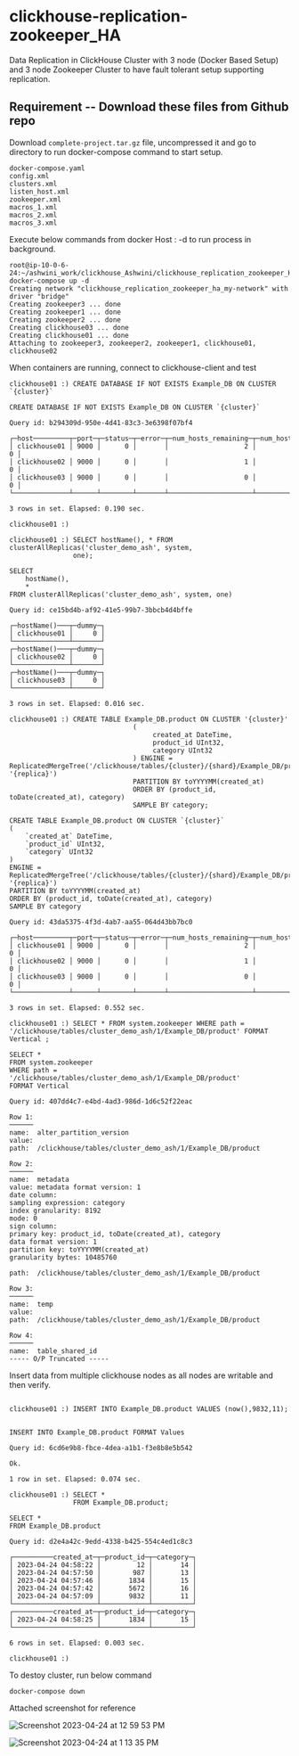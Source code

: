 # clickhouse-replication-zookeeper_HA

Data Replication in ClickHouse Cluster with 3 node (Docker Based Setup) and 3 node Zookeeper Cluster to have fault tolerant setup supporting replication.

## Requirement -- Download these files from Github repo
Download `complete-project.tar.gz` file, uncompressed it and go to directory to run docker-compose command to start setup.

```
docker-compose.yaml
config.xml
clusters.xml
listen_host.xml
zookeeper.xml
macros_1.xml
macros_2.xml
macros_3.xml
```

Execute below commands from docker Host :
-d to run process in background.

```
root@ip-10-0-6-24:~/ashwini_work/clickhouse_Ashwini/clickhouse_replication_zookeeper_HA# docker-compose up -d
Creating network "clickhouse_replication_zookeeper_ha_my-network" with driver "bridge"
Creating zookeeper3 ... done
Creating zookeeper1 ... done
Creating zookeeper2 ... done
Creating clickhouse03 ... done
Creating clickhouse01 ... done
Attaching to zookeeper3, zookeeper2, zookeeper1, clickhouse01, clickhouse02
```

When containers are running, connect to clickhouse-client and test

```
clickhouse01 :) CREATE DATABASE IF NOT EXISTS Example_DB ON CLUSTER `{cluster}`

CREATE DATABASE IF NOT EXISTS Example_DB ON CLUSTER `{cluster}`

Query id: b294309d-950e-4d41-83c3-3e6398f07bf4

┌─host─────────┬─port─┬─status─┬─error─┬─num_hosts_remaining─┬─num_hosts_active─┐
│ clickhouse01 │ 9000 │      0 │       │                   2 │                0 │
│ clickhouse02 │ 9000 │      0 │       │                   1 │                0 │
│ clickhouse03 │ 9000 │      0 │       │                   0 │                0 │
└──────────────┴──────┴────────┴───────┴─────────────────────┴──────────────────┘

3 rows in set. Elapsed: 0.190 sec.

clickhouse01 :)

clickhouse01 :) SELECT hostName(), * FROM clusterAllReplicas('cluster_demo_ash', system,
                one);

SELECT
    hostName(),
    *
FROM clusterAllReplicas('cluster_demo_ash', system, one)

Query id: ce15bd4b-af92-41e5-99b7-3bbcb4d4bffe

┌─hostName()───┬─dummy─┐
│ clickhouse01 │     0 │
└──────────────┴───────┘
┌─hostName()───┬─dummy─┐
│ clickhouse02 │     0 │
└──────────────┴───────┘
┌─hostName()───┬─dummy─┐
│ clickhouse03 │     0 │
└──────────────┴───────┘

3 rows in set. Elapsed: 0.016 sec.

clickhouse01 :) CREATE TABLE Example_DB.product ON CLUSTER '{cluster}'
                               (
                                    created_at DateTime,
                                    product_id UInt32,
                                    category UInt32
                               ) ENGINE = ReplicatedMergeTree('/clickhouse/tables/{cluster}/{shard}/Example_DB/product', '{replica}')
                               PARTITION BY toYYYYMM(created_at)
                               ORDER BY (product_id, toDate(created_at), category)
                               SAMPLE BY category;

CREATE TABLE Example_DB.product ON CLUSTER `{cluster}`
(
    `created_at` DateTime,
    `product_id` UInt32,
    `category` UInt32
)
ENGINE = ReplicatedMergeTree('/clickhouse/tables/{cluster}/{shard}/Example_DB/product', '{replica}')
PARTITION BY toYYYYMM(created_at)
ORDER BY (product_id, toDate(created_at), category)
SAMPLE BY category

Query id: 43da5375-4f3d-4ab7-aa55-064d43bb7bc0

┌─host─────────┬─port─┬─status─┬─error─┬─num_hosts_remaining─┬─num_hosts_active─┐
│ clickhouse01 │ 9000 │      0 │       │                   2 │                0 │
│ clickhouse02 │ 9000 │      0 │       │                   1 │                0 │
│ clickhouse03 │ 9000 │      0 │       │                   0 │                0 │
└──────────────┴──────┴────────┴───────┴─────────────────────┴──────────────────┘

3 rows in set. Elapsed: 0.552 sec.

clickhouse01 :) SELECT * FROM system.zookeeper WHERE path = '/clickhouse/tables/cluster_demo_ash/1/Example_DB/product' FORMAT Vertical ;

SELECT *
FROM system.zookeeper
WHERE path = '/clickhouse/tables/cluster_demo_ash/1/Example_DB/product'
FORMAT Vertical

Query id: 407dd4c7-e4bd-4ad3-986d-1d6c52f22eac

Row 1:
──────
name:  alter_partition_version
value:
path:  /clickhouse/tables/cluster_demo_ash/1/Example_DB/product

Row 2:
──────
name:  metadata
value: metadata format version: 1
date column:
sampling expression: category
index granularity: 8192
mode: 0
sign column:
primary key: product_id, toDate(created_at), category
data format version: 1
partition key: toYYYYMM(created_at)
granularity bytes: 10485760

path:  /clickhouse/tables/cluster_demo_ash/1/Example_DB/product

Row 3:
──────
name:  temp
value:
path:  /clickhouse/tables/cluster_demo_ash/1/Example_DB/product

Row 4:
──────
name:  table_shared_id
----- O/P Truncated -----
```

Insert data from multiple clickhouse nodes as all nodes are writable and then verify.
```

clickhouse01 :) INSERT INTO Example_DB.product VALUES (now(),9832,11);


INSERT INTO Example_DB.product FORMAT Values

Query id: 6cd6e9b8-fbce-4dea-a1b1-f3e8b8e5b542

Ok.

1 row in set. Elapsed: 0.074 sec.

clickhouse01 :) SELECT *
                FROM Example_DB.product;

SELECT *
FROM Example_DB.product

Query id: d2e4a42c-9edd-4338-b425-554c4ed1c8c3

┌──────────created_at─┬─product_id─┬─category─┐
│ 2023-04-24 04:58:22 │         12 │       14 │
│ 2023-04-24 04:57:50 │        987 │       13 │
│ 2023-04-24 04:57:46 │       1834 │       15 │
│ 2023-04-24 04:57:42 │       5672 │       16 │
│ 2023-04-24 04:57:09 │       9832 │       11 │
└─────────────────────┴────────────┴──────────┘
┌──────────created_at─┬─product_id─┬─category─┐
│ 2023-04-24 04:58:25 │       1834 │       15 │
└─────────────────────┴────────────┴──────────┘

6 rows in set. Elapsed: 0.003 sec.

clickhouse01 :)

```




To destoy cluster, run below command

```
docker-compose down
```

Attached screenshot for reference 

![Screenshot 2023-04-24 at 12 59 53 PM](https://user-images.githubusercontent.com/124853365/233915986-0ab036b4-eb59-437d-b52f-c6d09020f7f6.png)


![Screenshot 2023-04-24 at 1 13 35 PM](https://user-images.githubusercontent.com/124853365/233916039-84bf311f-b757-4ee5-b22d-10df4575e673.png)

